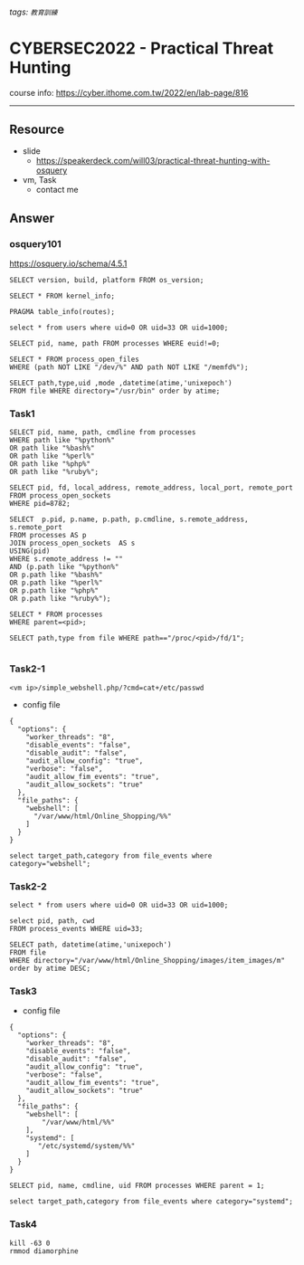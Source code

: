 ###### tags: `教育訓練`
# CYBERSEC2022 - Practical Threat Hunting

course info: https://cyber.ithome.com.tw/2022/en/lab-page/816

---
## Resource
- slide
    - https://speakerdeck.com/will03/practical-threat-hunting-with-osquery
- vm, Task
    - contact me

## Answer
### osquery101

https://osquery.io/schema/4.5.1

```
SELECT version, build, platform FROM os_version;

SELECT * FROM kernel_info;

PRAGMA table_info(routes);

select * from users where uid=0 OR uid=33 OR uid=1000;

SELECT pid, name, path FROM processes WHERE euid!=0;

SELECT * FROM process_open_files 
WHERE (path NOT LIKE "/dev/%" AND path NOT LIKE "/memfd%");

SELECT path,type,uid ,mode ,datetime(atime,'unixepoch') 
FROM file WHERE directory="/usr/bin" order by atime;

```

### Task1

```
SELECT pid, name, path, cmdline from processes
WHERE path like "%python%"
OR path like "%bash%"
OR path like "%perl%"
OR path like "%php%"
OR path like "%ruby%";

SELECT pid, fd, local_address, remote_address, local_port, remote_port
FROM process_open_sockets
WHERE pid=8782;

SELECT  p.pid, p.name, p.path, p.cmdline, s.remote_address, s.remote_port
FROM processes AS p
JOIN process_open_sockets  AS s
USING(pid)
WHERE s.remote_address != ""
AND (p.path like "%python%"
OR p.path like "%bash%"
OR p.path like "%perl%"
OR p.path like "%php%"
OR p.path like "%ruby%");

SELECT * FROM processes
WHERE parent=<pid>;

SELECT path,type from file WHERE path=="/proc/<pid>/fd/1";
    
```

### Task2-1

```
<vm ip>/simple_webshell.php/?cmd=cat+/etc/passwd
```

- config file

```
{
  "options": {
    "worker_threads": "8",
    "disable_events": "false",
    "disable_audit": "false",
    "audit_allow_config": "true",
    "verbose": "false",
    "audit_allow_fim_events": "true",
    "audit_allow_sockets": "true"
  },
  "file_paths": {
    "webshell": [
      "/var/www/html/Online_Shopping/%%"
    ]
  }
}
```

```
select target_path,category from file_events where category="webshell";
```

### Task2-2

```
select * from users where uid=0 OR uid=33 OR uid=1000;

select pid, path, cwd 
FROM process_events WHERE uid=33;

SELECT path, datetime(atime,'unixepoch')
FROM file
WHERE directory="/var/www/html/Online_Shopping/images/item_images/m"
order by atime DESC;

```

### Task3
- config file

```
{
  "options": {
    "worker_threads": "8",
    "disable_events": "false",
    "disable_audit": "false",
    "audit_allow_config": "true",
    "verbose": "false",
    "audit_allow_fim_events": "true",
    "audit_allow_sockets": "true"
  },
  "file_paths": {
    "webshell": [
        "/var/www/html/%%"
    ],
    "systemd": [
       "/etc/systemd/system/%%"
    ]
  }
}
```

```
SELECT pid, name, cmdline, uid FROM processes WHERE parent = 1;

select target_path,category from file_events where category="systemd";

```

### Task4

```
kill -63 0
rmmod diamorphine
```